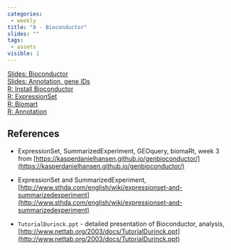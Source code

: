```yaml
---
categories:
 - weekly
title: "8 - Bioconductor"
slides: ""
tags:
 - assets
visible: 1
---
```



[Slides: Bioconductor]({{site.baseurl}}/presentations/04_Bioconductor/04_Bioconductor.pdf)  
[Slides: Annotation, gene IDs]({{site.baseurl}}/presentations/04_Bioconductor/Annotation.pdf)  
[R: Install Bioconductor]({{site.baseurl}}/presentations/04_Bioconductor/Install_Bioconductor.Rmd)  
[R: ExpressionSet]({{site.baseurl}}/presentations/04_Bioconductor/eSet.Rmd)  
[R: Biomart]({{site.baseurl}}/presentations/04_Bioconductor/biomaRt.R)  
[R: Annotation]({{site.baseurl}}/presentations/04_Bioconductor/Annotation.Rmd)  


## References

- ExpressionSet, SummarizedExperiment, GEOquery, biomaRt, week 3 from [https://kasperdanielhansen.github.io/genbioconductor/](https://kasperdanielhansen.github.io/genbioconductor/)

- ExpressionSet and SummarizedExperiment, [http://www.sthda.com/english/wiki/expressionset-and-summarizedexperiment](http://www.sthda.com/english/wiki/expressionset-and-summarizedexperiment)

- `TutorialDurinck.ppt` - detailed presentation of Bioconductor, analysis, [http://www.nettab.org/2003/docs/TutorialDurinck.ppt](http://www.nettab.org/2003/docs/TutorialDurinck.ppt)